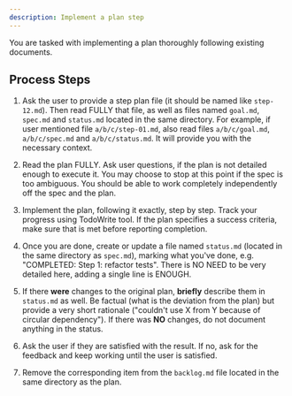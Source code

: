 ```yaml
---
description: Implement a plan step
---
```


You are tasked with implementing a plan thoroughly following existing 
documents.

## Process Steps

1. Ask the user to provide a step plan file (it should be named like 
`step-12.md`). Then read FULLY that file, as well as files named `goal.md`, 
`spec.md` and `status.md` located in the same directory. For example, if user 
mentioned file `a/b/c/step-01.md`, also read files `a/b/c/goal.md`, 
`a/b/c/spec.md` and `a/b/c/status.md`. It will provide you with the necessary 
context.

2. Read the plan FULLY. Ask user questions, if the plan is not detailed enough
to execute it. You may choose to stop at this point if the spec is too
ambiguous. You should be able to work completely independently off the spec and
the plan.

3. Implement the plan, following it exactly, step by step. Track your progress 
using TodoWrite tool. If the plan specifies a success criteria, make sure that 
is met before reporting completion.

4. Once you are done, create or update a file named `status.md` (located in the
same directory as `spec.md`), marking what you've done, e.g. "COMPLETED: Step 
1: refactor tests". There is NO NEED to be very detailed here, adding a single
line is ENOUGH.

5. If there **were** changes to the original plan, **briefly** describe them in
`status.md` as well. Be factual (what is the deviation from the plan) but
provide a very short rationale ("couldn't use X from Y because of circular 
dependency"). If there was **NO** changes, do not document anything in the
status.

6. Ask the user if they are satisfied with the result. If no, ask for the
feedback and keep working until the user is satisfied.

7. Remove the corresponding item from the `backlog.md` file located in the same
directory as the plan.
